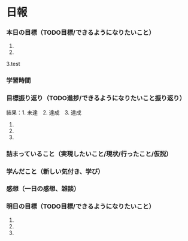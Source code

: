 # 日報

### 本日の目標（TODO目標/できるようになりたいこと）
1. 
2. 
3.test

### 学習時間

### 目標振り返り（TODO進捗/できるようになりたいこと振り返り）
結果：1. 未達　2. 達成　3. 達成

1.

2.

3.

### 詰まっていること（実現したいこと/現状/行ったこと/仮説）


### 学んだこと（新しい気付き、学び）


### 感想（一日の感想、雑談）


### 明日の目標（TODO目標/できるようになりたいこと）
1. 
2. 
3.
